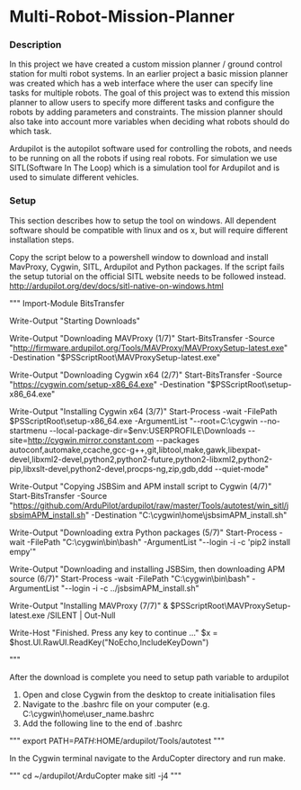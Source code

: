 # Multi-Robot-Mission-Planner

### Description
In this project we have created a custom mission planner / ground control station for multi robot systems. In an earlier project a basic mission planner was created which has a web interface where the user can specify line tasks for multiple robots. The goal of this project was to extend this mission planner to allow users to specify more different tasks and configure the robots by adding parameters and constraints. The mission planner should also take into account more variables when deciding what robots should do which task.

Ardupilot is the autopilot software used for controlling the robots, and needs to be running on all the robots if using real robots. For simulation we use SITL(Software In The Loop) which is a simulation tool for Ardupilot and is used to simulate different vehicles.


### Setup
This section describes how to setup the tool on windows. All dependent software should be compatible with linux and os x, but will require different installation steps.

Copy the script below to a powershell window to download and install MavProxy, Cygwin, SITL, Ardupilot and Python packages. If the script fails the setup tutorial on the official SITL website needs to be followed instead.
http://ardupilot.org/dev/docs/sitl-native-on-windows.html 

"""
Import-Module BitsTransfer

Write-Output "Starting Downloads"

Write-Output "Downloading MAVProxy (1/7)"
Start-BitsTransfer -Source "http://firmware.ardupilot.org/Tools/MAVProxy/MAVProxySetup-latest.exe" -Destination "$PSScriptRoot\MAVProxySetup-latest.exe"

Write-Output "Downloading Cygwin x64 (2/7)"
Start-BitsTransfer -Source "https://cygwin.com/setup-x86_64.exe" -Destination "$PSScriptRoot\setup-x86_64.exe"

Write-Output "Installing Cygwin x64 (3/7)"
Start-Process -wait -FilePath $PSScriptRoot\setup-x86_64.exe -ArgumentList "--root=C:\cygwin --no-startmenu --local-package-dir=$env:USERPROFILE\Downloads --site=http://cygwin.mirror.constant.com --packages autoconf,automake,ccache,gcc-g++,git,libtool,make,gawk,libexpat-devel,libxml2-devel,python2,python2-future,python2-libxml2,python2-pip,libxslt-devel,python2-devel,procps-ng,zip,gdb,ddd --quiet-mode"

Write-Output "Copying JSBSim and APM install script to Cygwin (4/7)"
Start-BitsTransfer -Source "https://github.com/ArduPilot/ardupilot/raw/master/Tools/autotest/win_sitl/jsbsimAPM_install.sh" -Destination "C:\cygwin\home\jsbsimAPM_install.sh"

Write-Output "Downloading extra Python packages (5/7)"
Start-Process -wait -FilePath "C:\cygwin\bin\bash" -ArgumentList "--login -i -c 'pip2 install empy'"

Write-Output "Downloading and installing JSBSim, then downloading APM source (6/7)"
Start-Process -wait -FilePath "C:\cygwin\bin\bash" -ArgumentList "--login -i -c ../jsbsimAPM_install.sh"

Write-Output "Installing MAVProxy (7/7)"
& $PSScriptRoot\MAVProxySetup-latest.exe /SILENT | Out-Null

Write-Host "Finished. Press any key to continue ..."
$x = $host.UI.RawUI.ReadKey("NoEcho,IncludeKeyDown")


"""

After the download is complete you need to setup path variable to ardupilot

1. Open and close Cygwin from the desktop to create initialisation files
2. Navigate to the .bashrc file on your computer (e.g. C:\cygwin\home\user_name\.bashrc
3. Add the following line to the end of .bashrc

"""
export PATH=$PATH:$HOME/ardupilot/Tools/autotest
"""

In the Cygwin terminal navigate to the ArduCopter directory and run make.

"""
cd ~/ardupilot/ArduCopter
make sitl -j4
"""



